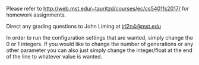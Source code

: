 Please refer to http://web.mst.edu/~tauritzd/courses/ec/cs5401fs2017/ for homework assignments.

Direct any grading questions to John Liming at jrl2n4@mst.edu

In order to run the configuration settings that are wanted, simply change the 0 or 1 integers.  If you would like to change the number of generations or any other parameter you can also just simply change the integer/float at the end of the line to whatever value is wanted.